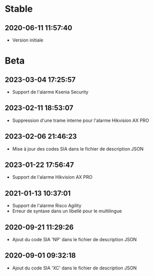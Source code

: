 Stable
=========================

2020-06-11 11:57:40
-------------------
* Version initiale

Beta
=========================

2023-03-04 17:25:57
-------------------
* Support de l'alarme Ksenia Security

2023-02-11 18:53:07
-------------------
* Suppression d'une trame interne pour l'alarme Hikvision AX PRO

2023-02-06 21:46:23
-------------------
* Mise à jour des codes SIA dans le fichier de description JSON

2023-01-22 17:56:47
-------------------
* Support de l'alarme Hikvision AX PRO

2021-01-13 10:37:01
-------------------
* Support de l'alarme Risco Agility
* Erreur de syntaxe dans un libellé pour le multilingue

2020-09-21 11:29:26
-------------------
* Ajout du code SIA 'NP' dans le fichier de description JSON

2020-09-01 09:32:18
-------------------
* Ajout du code SIA 'XC' dans le fichier de description JSON
